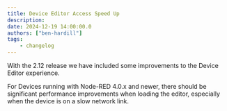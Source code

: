 ```yaml
---
title: Device Editor Access Speed Up
description:
date: 2024-12-19 14:00:00.0
authors: ["ben-hardill"]
tags:
    - changelog
---
```


With the 2.12 release we have included some improvements to the Device Editor experience.

For Devices running with Node-RED 4.0.x and newer, there should be significant performance improvements when loading the editor, especially when the device is on a slow network link.